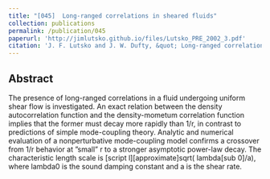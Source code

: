 ```yaml
---
title: "[045]  Long-ranged correlations in sheared fluids"
collection: publications
permalink: /publication/045
paperurl: 'http://jimlutsko.github.io/files/Lutsko_PRE_2002_3.pdf'
citation: 'J. F. Lutsko and J. W. Dufty, &quot; Long-ranged correlations in sheared fluids&quot;, <i>Phys. Rev. E</i>, <strong>66</strong>, 41206 (2002)'
---
```

Abstract
---
The presence of long-ranged correlations in a fluid undergoing uniform shear flow is investigated. An exact relation between the density autocorrelation function and the density-mometum correlation function implies that the former must decay more rapidly than 1/r, in contrast to predictions of simple mode-coupling theory. Analytic and numerical evaluation of a nonperturbative mode-coupling model confirms a crossover from 1/r behavior at ”small” r to a stronger asymptotic power-law decay. The characteristic length scale is [script l][approximate]sqrt( lambda[sub 0]/a), where lambda0 is the sound damping constant and a is the shear rate.
